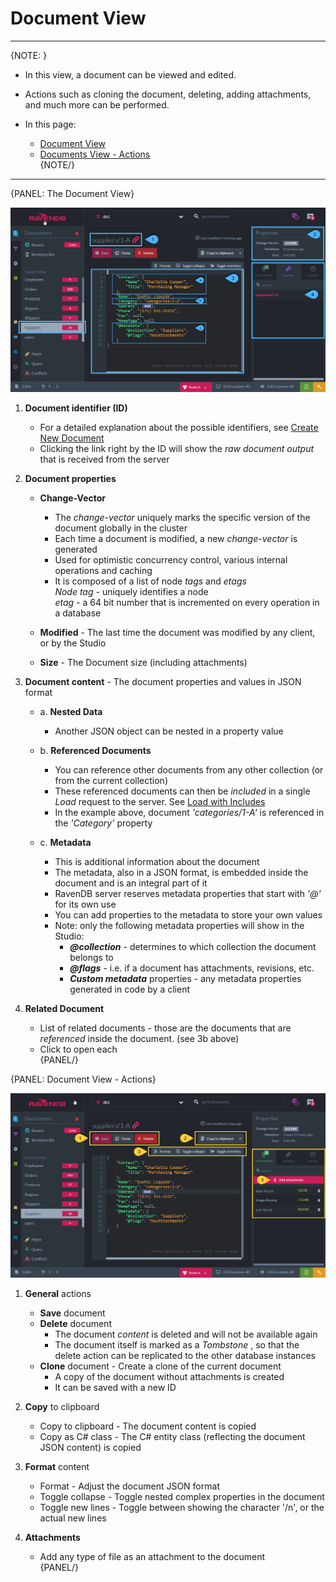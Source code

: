 ﻿# Document View
---

{NOTE: }

* In this view, a document can be viewed and edited.  

* Actions such as cloning the document, deleting, adding attachments, and much more can be performed.  

* In this page:  
  * [Document View](../../../studio/database/documents/document-view#the-document-view)  
  * [Documents View - Actions](../../../studio/database/documents/document-view#document-view---actions)  
{NOTE/}

---

{PANEL: The Document View}

![Figure 1. Document View](images/document-view-1.png "Document: 'Suppliers/1-A' in the 'Suppliers' Collection")

1. **Document identifier (ID)**  

   * For a detailed explanation about the possible identifiers, see [Create New Document](../../../../todo-update-me-later)  
   * Clicking the link right by the ID will show the _raw document output_ that is received  from the server  

2. **Document properties**  

   * **Change-Vector**  

     * The _change-vector_ uniquely marks the specific version of the document globally in the cluster  
     * Each time a document is modified, a new _change-vector_ is generated  
     * Used for optimistic  concurrency control, various internal operations and caching  
     * It is composed of a list of node _tags_ and _etags_  
       _Node tag_ - uniquely identifies a node  
       _etag_ - a 64 bit number that is incremented on every operation in a database  

   * **Modified** - The last time the document was modified by any client, or by the Studio  
   * **Size** - The Document size (including attachments)  

3. **Document content** - The document properties and values in JSON format  
   * a. **Nested Data**  
        * Another JSON object can be nested in a property value  

   * b. **Referenced Documents**  
        * You can reference other documents from any other collection (or from the current collection)  
        * These referenced documents can then be _included_ in a single _Load_ request to the server. See [Load with Includes](../../../client-api/session/loading-entities#load-with-includes)  
        * In the example above, document _'categories/1-A'_ is referenced in the _'Category'_ property  

   * c. **Metadata**  
        * This is additional information about the document  
        * The metadata, also in a JSON format, is embedded inside the document and is an integral part of it  
        * RavenDB server reserves metadata properties that start with _'@'_ for its own use  
        * You can add properties to the metadata to store your own values  
        * Note: only the following metadata properties will show in the Studio:  
           * ***@collection*** - determines to which collection the document belongs to  
           * ***@flags*** - i.e. if a document has attachments, revisions, etc.  
           * ***Custom metadata*** properties - any metadata properties generated in code by a client  

4. **Related Document**  
   * List of related documents - those are the documents that are _referenced_ inside the document. (see 3b above)
   * Click to open each  
{PANEL/}

{PANEL: Document View - Actions}

![Figure 2. Document View Actions](images/document-view-2.png "Document View Actions")

1. **General** actions  
   * **Save** document  
   * **Delete** document  
     * The document _content_ is deleted and will not be available again
     * The document itself is marked as a _Tombstone_ , so that the delete action can be replicated to the other database instances  
   * **Clone** document - Create a clone of the current document  
     * A copy of the document without attachments is created  
     * It can be saved with a new ID  

2. **Copy** to clipboard  
   * Copy to clipboard - The document content is copied  
   * Copy as C# class - The C# entity class (reflecting the document JSON content) is copied  

3. **Format** content
   * Format - Adjust the document JSON format  
   * Toggle collapse - Toggle nested complex properties in the document  
   * Toggle new lines - Toggle between showing the character '/n', or the actual new lines  

4. **Attachments**  
   * Add any type of file as an attachment to the document  
{PANEL/}
